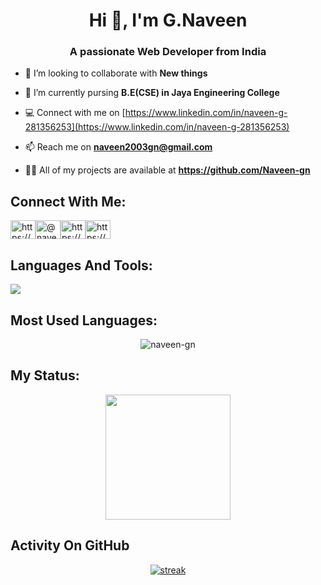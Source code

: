 <h1 align="center">Hi 👋, I'm G.Naveen</h1>
<h3 align="center">A passionate Web Developer from India</h3>

- 👯 I’m looking to collaborate with **New things**

- 🌱 I’m currently pursing **B.E(CSE) in Jaya Engineering College**

- 💻 Connect with me on [https://www.linkedin.com/in/naveen-g-281356253](https://www.linkedin.com/in/naveen-g-281356253)

- 📫 Reach me on **naveen2003gn@gmail.com**

- 👨‍💻 All of my projects are available at **https://github.com/Naveen-gn**

## Connect With Me:
<p align="left">
<a href="https://linkedin.com/in/https://www.linkedin.com/in/naveen-g-281356253" target="blank"><img align="center" src="https://raw.githubusercontent.com/rahuldkjain/github-profile-readme-generator/master/src/images/icons/Social/linked-in-alt.svg" alt="https://www.linkedin.com/in/naveen-g-281356253" height="30" width="40" /></a><a href="https://twitter.com/@naveen12gn" target="blank"><img align="center" src="https://raw.githubusercontent.com/rahuldkjain/github-profile-readme-generator/master/src/images/icons/Social/twitter.svg" alt="@naveen12gn" height="30" width="40" /></a><a href="https://www.instagram.com/naveenexe" target="blank"><img align="center" src="https://raw.githubusercontent.com/rahuldkjain/github-profile-readme-generator/master/src/images/icons/Social/instagram.svg" alt="https://www.instagram.com/naveenexe" height="30" width="40" /></a><a href="https://fb.com/https://www.facebook.com/profile.php?id=100022489606274" target="blank"><img align="center" src="https://raw.githubusercontent.com/rahuldkjain/github-profile-readme-generator/master/src/images/icons/Social/facebook.svg" alt="https://www.facebook.com/profile.php?id=100022489606274" height="30" width="40" /></a>
</p>

## Languages And Tools:

<p align="left"> <a href="https://github.com/Naveen-gn"><img src="https://skillicons.dev/icons?i=html,css,js,react,vite,redux,bootstrap,tailwindcss,nodejs,express,mongodb,firebase,mysql,python,java,c,vscode,github,git,windows,linux,kali,redhat,postman,npm,figma,vercel,netlify,stackoverflow,linkedin"> </a> </p>

## Most Used Languages:
<p align="center">
  <img align="center" src="https://github-readme-stats.vercel.app/api/top-langs?username=naveen-gn&show_icons=true&locale=en&layout=compact&bg_color=151515" alt="naveen-gn" />
</p>



## My Status:
<p align="center">
<img height="200px" src="https://github-readme-stats.vercel.app/api?username=Naveen-gn&hide_border=true&show_icons=true&count_private=true&theme=gruvbox&bg_color=151515">
</p>


## Activity On GitHub

<p align="center">
  <a href="https://github.com/Naveen-gn">      
<img title="stats" alt="streak" src="https://github-readme-streak-stats.herokuapp.com/?user=Naveen-gn&theme=dark&hide_border=true&stroke=f53b3b"/>
</a> 
</p>

